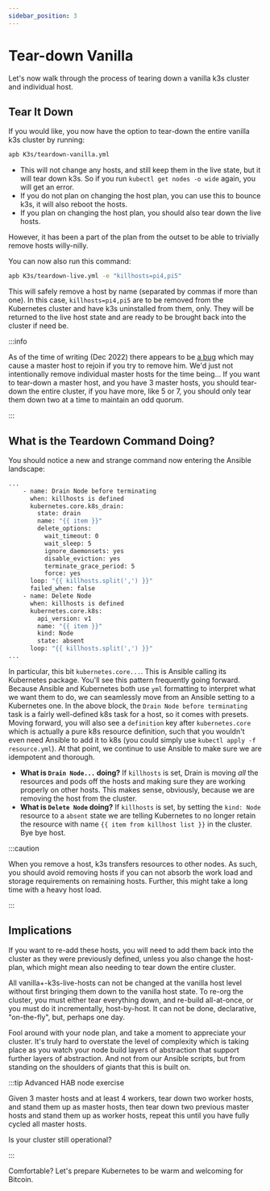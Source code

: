 ```yaml
---
sidebar_position: 3
---
```


# Tear-down Vanilla

Let's now walk through the process of tearing down a vanilla k3s cluster and
individual host.

## Tear It Down

If you would like, you now have the option to tear-down the entire vanilla k3s
cluster by running:

```bash
apb K3s/teardown-vanilla.yml
```

- This will not change any hosts, and still keep them in the live state, but it
  will tear down k3s. So if you run `kubectl get nodes -o wide` again, you will
  get an error.
- If you do not plan on changing the host plan, you can use this to bounce k3s,
  it will also reboot the hosts.
- If you plan on changing the host plan, you should also tear down the live
  hosts.

However, it has been a part of the plan from the outset to be able to trivially
remove hosts willy-nilly.

You can now also run this command:

```bash
apb K3s/teardown-live.yml -e "killhosts=pi4,pi5"
```

This will safely remove a host by name (separated by commas if more than one).
In this case, `killhosts=pi4,pi5` are to be removed from the Kubernetes cluster
and have k3s uninstalled from them, only. They will be returned to the live host
state and are ready to be brought back into the cluster if need be.

:::info

As of the time of writing (Dec 2022) there appears to be
[a bug](https://github.com/k3s-io/k3s/issues/4023) which may cause a master host
to rejoin if you try to remove him. We'd just not intentionally remove
individual master hosts for the time being... If you want to tear-down a master
host, and you have 3 master hosts, you should tear-down the entire cluster, if
you have more, like 5 or 7, you should only tear them down two at a time to
maintain an odd quorum.

:::

## What is the Teardown Command Doing?

You should notice a new and strange command now entering the Ansible landscape:

```bash title="hab-plays/K3s/teardown-vanilla.yml"
...
    - name: Drain Node before terminating
      when: killhosts is defined
      kubernetes.core.k8s_drain:
        state: drain
        name: "{{ item }}"
        delete_options:
          wait_timeout: 0
          wait_sleep: 5
          ignore_daemonsets: yes
          disable_eviction: yes
          terminate_grace_period: 5
          force: yes
      loop: "{{ killhosts.split(',') }}"
      failed_when: false
    - name: Delete Node
      when: killhosts is defined
      kubernetes.core.k8s:
        api_version: v1
        name: "{{ item }}"
        kind: Node
        state: absent
      loop: "{{ killhosts.split(',') }}"
...
```

In particular, this bit `kubernetes.core...`. This is Ansible calling its
Kubernetes package. You'll see this pattern frequently going forward. Because
Ansible and Kubernetes both use `yml` formatting to interpret what we want them
to do, we can seamlessly move from an Ansible setting to a Kubernetes one. In
the above block, the `Drain Node before terminating` task is a fairly
well-defined k8s task for a host, so it comes with presets. Moving forward, you
will also see a `definition` key after `kubernetes.core` which is actually a
pure k8s resource definition, such that you wouldn't even need Ansible to add it
to k8s (you could simply use `kubectl apply -f resource.yml`). At that point, we
continue to use Ansible to make sure we are idempotent and thorough.

- **What is `Drain Node...` doing?** If `killhosts` is set, Drain is moving
  _all_ the resources and pods off the hosts and making sure they are working
  properly on other hosts. This makes sense, obviously, because we are removing
  the host from the cluster.
- **What is `Delete Node` doing?** If `killhosts` is set, by setting the
  `kind: Node` resource to a `absent` state we are telling Kubernetes to no
  longer retain the resource with name `{{ item from killhost list }}` in the
  cluster. Bye bye host.

:::caution

When you remove a host, k3s transfers resources to other nodes. As such, you
should avoid removing hosts if you can not absorb the work load and storage
requirements on remaining hosts. Further, this might take a long time with a
heavy host load.

:::

## Implications

If you want to re-add these hosts, you will need to add them back into the
cluster as they were previously defined, unless you also change the host-plan,
which might mean also needing to tear down the entire cluster.

All vanilla+-k3s-live-hosts can not be changed at the vanilla host level without
first bringing them down to the vanilla host state. To re-org the cluster, you
must either tear everything down, and re-build all-at-once, or you must do it
incrementally, host-by-host. It can not be done, declarative, "on-the-fly", but,
perhaps one day.

Fool around with your node plan, and take a moment to appreciate your cluster.
It's truly hard to overstate the level of complexity which is taking place as
you watch your node build layers of abstraction that support further layers of
abstraction. And not from our Ansible scripts, but from standing on the
shoulders of giants that this is built on.

:::tip Advanced HAB node exercise

Given 3 master hosts and at least 4 workers, tear down two worker hosts, and
stand them up as master hosts, then tear down two previous master hosts and
stand them up as worker hosts, repeat this until you have fully cycled all
master hosts.

Is your cluster still operational?

:::

Comfortable? Let's prepare Kubernetes to be warm and welcoming for Bitcoin.
